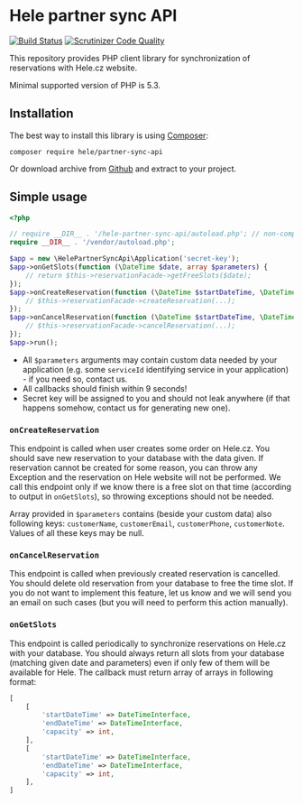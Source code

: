 # Hele partner sync API

[![Build Status](https://travis-ci.org/helecz/php-partner-sync-api.svg)](https://travis-ci.org/helecz/php-partner-sync-api)
[![Scrutinizer Code Quality](https://scrutinizer-ci.com/g/helecz/php-partner-sync-api/badges/quality-score.png?b=master)](https://scrutinizer-ci.com/g/helecz/php-partner-sync-api/?branch=master)

This repository provides PHP client library for synchronization of reservations with Hele.cz website.

Minimal supported version of PHP is 5.3.

## Installation

The best way to install this library is using [Composer](http://getcomposer.org/):

```
composer require hele/partner-sync-api
```

Or download archive from [Github](https://github.com/helecz/php-partner-sync-api/releases) and extract to your project.

## Simple usage

```php
<?php

// require __DIR__ . '/hele-partner-sync-api/autoload.php'; // non-composer usage
require __DIR__ . '/vendor/autoload.php';

$app = new \HelePartnerSyncApi\Application('secret-key');
$app->onGetSlots(function (\DateTime $date, array $parameters) {
    // return $this->reservationFacade->getFreeSlots($date);
});
$app->onCreateReservation(function (\DateTime $startDateTime, \DateTime $endDateTime, $quantity, array $parameters) {
    // $this->reservationFacade->createReservation(...);
});
$app->onCancelReservation(function (\DateTime $startDateTime, \DateTime $endDateTime, $quantity, array $parameters) {
    // $this->reservationFacade->cancelReservation(...);
});
$app->run();
```

- All `$parameters` arguments may contain custom data needed by your application (e.g. some `serviceId` identifying service in your application) - if you need so, contact us.
- All callbacks should finish within 9 seconds!
- Secret key will be assigned to you and should not leak anywhere (if that happens somehow, contact us for generating new one).

### `onCreateReservation`

This endpoint is called when user creates some order on Hele.cz.
You should save new reservation to your database with the data given.
If reservation cannot be created for some reason, you can throw any Exception and the reservation on Hele website will not be performed.
We call this endpoint only if we know there is a free slot on that time (according to output in `onGetSlots`), so throwing exceptions should not be needed.

Array provided in `$parameters` contains (beside your custom data) also following keys: `customerName`, `customerEmail`, `customerPhone`, `customerNote`.
Values of all these keys may be null.

### `onCancelReservation`

This endpoint is called when previously created reservation is cancelled.
You should delete old reservation from your database to free the time slot.
If you do not want to implement this feature, let us know and we will send you an email on such cases
(but you will need to perform this action manually).

### `onGetSlots`

This endpoint is called periodically to synchronize reservations on Hele.cz with your database.
You should always return all slots from your database (matching given date and parameters) even if only few of them will be available for Hele.
The callback must return array of arrays in following format:

```php
[
    [
        'startDateTime' => DateTimeInterface,
        'endDateTime' => DateTimeInterface,
        'capacity' => int,
    ],
    [
        'startDateTime' => DateTimeInterface,
        'endDateTime' => DateTimeInterface,
        'capacity' => int,
    ],
]
```
